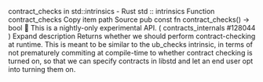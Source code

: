 contract_checks in std::intrinsics - Rust
std
::
intrinsics
Function
contract_checks
Copy item path
Source
pub const fn contract_checks() ->
bool
🔬
This is a nightly-only experimental API. (
contracts_internals
#128044
)
Expand description
Returns whether we should perform contract-checking at runtime.
This is meant to be similar to the ub_checks intrinsic, in terms
of not prematurely commiting at compile-time to whether contract
checking is turned on, so that we can specify contracts in libstd
and let an end user opt into turning them on.